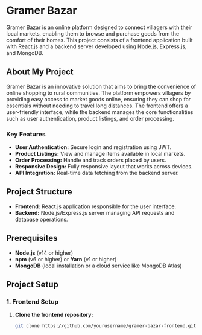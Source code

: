 # Gramer Bazar

Gramer Bazar is an online platform designed to connect villagers with their local markets, enabling them to browse and purchase goods from the comfort of their homes. This project consists of a frontend application built with React.js and a backend server developed using Node.js, Express.js, and MongoDB.

## About My Project

Gramer Bazar is an innovative solution that aims to bring the convenience of online shopping to rural communities. The platform empowers villagers by providing easy access to market goods online, ensuring they can shop for essentials without needing to travel long distances. The frontend offers a user-friendly interface, while the backend manages the core functionalities such as user authentication, product listings, and order processing.

### Key Features

- **User Authentication:** Secure login and registration using JWT.
- **Product Listings:** View and manage items available in local markets.
- **Order Processing:** Handle and track orders placed by users.
- **Responsive Design:** Fully responsive layout that works across devices.
- **API Integration:** Real-time data fetching from the backend server.

## Project Structure

- **Frontend:** React.js application responsible for the user interface.
- **Backend:** Node.js/Express.js server managing API requests and database operations.

## Prerequisites

- **Node.js** (v14 or higher)
- **npm** (v6 or higher) or **Yarn** (v1 or higher)
- **MongoDB** (local installation or a cloud service like MongoDB Atlas)

## Project Setup

### 1. Frontend Setup

1. **Clone the frontend repository:**
   ```bash
   git clone https://github.com/yourusername/gramer-bazar-frontend.git
